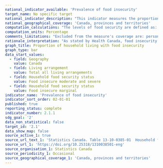 ```yaml
---
national_indicator_available: 'Prevalence of food insecurity'
target_name: No specific target
national_indicator_description: "This indicator measures the proportion of household living with food insecurity. This measure is based on a set of 18 questions and indicates whether households both with and without children were able to afford the food they needed in the previous 12 months."
national_geographical_coverage: 'Canada, provinces and territories'
computation_calculations: "The levels of food security are defined as: 1- Food secure: No indication of difficulty with income-related food access; 2- Marginally food insecure: Exactly one indication of difficulty with income-related food access; 3- Moderately food insecure: Indication of compromise in quality and/or quantity of food consumed; 4- Severely food insecure: Indication of reduced food intake and disrupted eating patterns."
computation_units: Percentage
comments_limitations: "Excluded from the measure's coverage are: persons living on reserves and other Aboriginal settlements in the provinces; full-time members of the Canadian Forces; the institutionalized population and children aged 12-17 that are living in foster care. Altogether, these exclusions represent less than 3% of the Canadian population aged 12 and over."
rationale_interpretation: "As stated by Health Canada, food insecurity is the inability to acquire or consume an adequate diet quality or sufficient quantity of food in socially acceptable ways, or the uncertainty that one will be able to do so. Household food insecurity is often linked with the household's financial ability to access adequate food."
graph_title: Proportion of household living with food insecurity
graph_type: bar
data_start_values:
  - field: Geography
    value: Canada
  - field: Living arrangement
    value: Total all living arrangements
  - field: Household food security status
    value: Food insecure moderate and severe
  - field: Household food security status
    value: Food insecure marginal
indicator_name: 'Prevalence of food insecurity'
indicator_sort_order: 02-01-01
published: true
reporting_status: complete
indicator_number: 2.1.1
sdg_goal: '2'
data_non_statistical: false
target_id: '2.1'
data_show_map: false
source_active_1: true
source_url_text_1: 'Statistics Canada. Table 13-10-0385-01  Household food security by living arrangement'
source_url_1: 'https://doi.org/10.25318/1310038501-eng'
source_organisation_1: Statistics Canada
source_periodicity_1: Occasional
source_geographical_coverage_1: 'Canada, provinces and territories'
---
```

